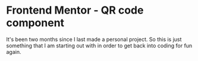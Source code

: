 # Frontend Mentor - QR code component

It's been two months since I last made a personal project. So this is just something that I am starting out with in order to get back into coding for fun again.
